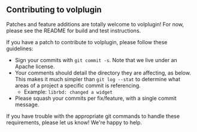 ## Contributing to volplugin

Patches and feature additions are totally welcome to volplugin! For now, please
see the README for build and test instructions.

If you have a patch to contribute to volplugin, please follow these guidelines:

* Sign your commits with `git commit -s`. Note that we live under an Apache
  license.
* Your comments should detail the directory they are affecting, as below. This
  makes it much simpler than `git log --stat` to determine what areas of a
  project a specific commit is referencing.
  * Example: `librbd: changed a widget`
* Please squash your commits per fix/feature, with a single commit message.

If you have trouble with the appropriate git commands to handle these
requirements, please let us know! We're happy to help.
